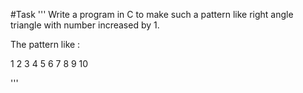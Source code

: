 #Task
'''
Write a program in C to make such a pattern like right angle triangle 
with number increased by 1.

The pattern like :

   1
   2 3
   4 5 6
   7 8 9 10

'''
